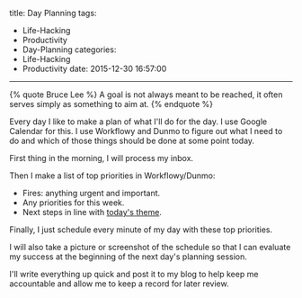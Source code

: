 title: Day Planning
tags:
  - Life-Hacking
  - Productivity
  - Day-Planning
categories:
  - Life-Hacking
  - Productivity
date: 2015-12-30 16:57:00
---

{% quote Bruce Lee %}
A goal is not always meant to be reached, it often serves simply as something to aim at.
{% endquote %}

Every day I like to make a plan of what I'll do for the day. I use Google Calendar for this. I use Workflowy and Dunmo to figure out what I need to do and which of those things should be done at some point today.

First thing in the morning, I will process my inbox.

Then I make a list of top priorities in Workflowy/Dunmo:
- Fires: anything urgent and important.
- Any priorities for this week.
- Next steps in line with [today's theme](/day-theming).

Finally, I just schedule every minute of my day with these top priorities.

I will also take a picture or screenshot of the schedule so that I can evaluate my success at the beginning of the next day's planning session.

I'll write everything up quick and post it to my blog to help keep me accountable and allow me to keep a record for later review.
